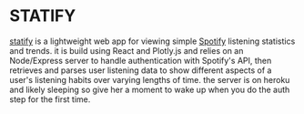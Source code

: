# STATIFY

[statify](https://statify-client.netlify.com) is a lightweight web app for viewing simple [Spotify](https://www.spotify.com/us/) listening statistics and trends. it is build using React and Plotly.js  and relies on an Node/Express server to handle authentication with Spotify's API, then retrieves and parses user listening data to show different aspects of a user's listening habits over varying lengths of time. the server is on heroku and likely sleeping so give her a moment to wake up when you do the auth step for the first time.

